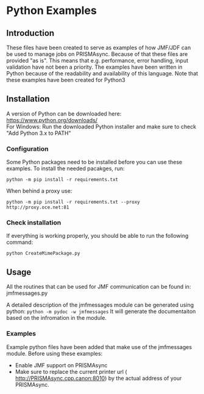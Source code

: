 # Python Examples
## Introduction
These files have been created to serve as examples of how JMF/JDF can be used to manage jobs on PRISMAsync. Because of that these files are provided "as is". This means that e.g. performance, error handling, input validation have not been a priority.  The examples have been written in Python because of the readability and availability of this language. Note that these examples have been created for Python3

## Installation
A version of Python can be downloaded here: https://www.python.org/downloads/   
For Windows: Run the downloaded Python installer and make sure to check "Add Python 3.x to PATH" 

### Configuration
Some Python packages need to be installed before you can use these examples. To install the needed pacakges, run:

```python -m pip install -r requirements.txt```

When behind a proxy use:

```python -m pip install -r requirements.txt --proxy http://proxy.oce.net:81```

### Check installation
If everything is working properly, you should be able to run the following command:

```python CreateMimePackage.py```

## Usage
All the routines that can be used for JMF communication can be found in:
jmfmessages.py 

A detailed description of the jmfmessages module can be generated using python:
```python -m pydoc -w jmfmessages```
It will generate the documentaiton based on the infromation in the module.

### Examples
Example python files have been added that make use of the jmfmessages module. 
Before using these examples: 
* Enable JMF support on PRISMAsync 
* Make sure to replace the current printer url ( http://PRISMAsync.cpp.canon:8010) by the actual address of your PRISMAsync.

